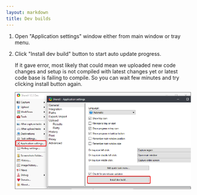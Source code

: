 ```yaml
---
layout: markdown
title: Dev builds
---
```


1. Open "Application settings" window either from main window or tray menu.

2. Click "Install dev build" button to start auto update progress.

    If it gave error, most likely that could mean we uploaded new code changes and setup is not compiled with latest changes yet or latest code base is failing to compile. So you can wait few minutes and try clicking install button again.

    ![](/img/ScreenshotDevBuilds.png)